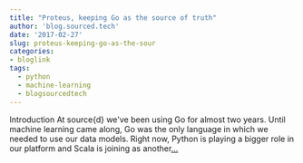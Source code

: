 ```yaml
---
title: "Proteus, keeping Go as the source of truth"
author: 'blog.sourced.tech'
date: '2017-02-27'
slug: proteus-keeping-go-as-the-sour
categories:
- bloglink
tags:
  - python
  - machine-learning
  - blogsourcedtech
---
```


Introduction At source{d} we've been using Go for almost two years. Until machine learning came along, Go was the only language in which we needed to use our data models. Right now, Python is playing a bigger role in our platform and Scala is joining as another[... <i class="fas fa-external-link-alt"></i>](https://blog.sourced.tech//blog.sourced.tech/post/proteus/)

